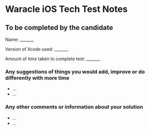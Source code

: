 # Waracle iOS Tech Test Notes

## To be completed by the candidate

Name: _______

Version of Xcode used: _______

Amount of time taken to complete test: _______

### Any suggestions of things you would add, improve or do differently with more time
- ...
- ...


### Any other comments or information about your solution
- ...
- ...

